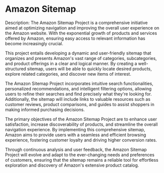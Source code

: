 # Amazon Sitemap
Description:
The Amazon Sitemap Project is a comprehensive initiative aimed at optimizing navigation and improving the overall user experience on the Amazon website. With the exponential growth of products and services offered by Amazon, ensuring easy access to relevant information has become increasingly crucial.

This project entails developing a dynamic and user-friendly sitemap that organizes and presents Amazon's vast range of categories, subcategories, and product offerings in a clear and logical manner. By creating a well-structured sitemap, users will be able to quickly locate desired products, explore related categories, and discover new items of interest.

The Amazon Sitemap Project incorporates intuitive search functionalities, personalized recommendations, and intelligent filtering options, allowing users to refine their searches and find precisely what they're looking for. Additionally, the sitemap will include links to valuable resources such as customer reviews, product comparisons, and guides to assist shoppers in making informed purchasing decisions.

The primary objectives of the Amazon Sitemap Project are to enhance user satisfaction, increase discoverability of products, and streamline the overall navigation experience. By implementing this comprehensive sitemap, Amazon aims to provide users with a seamless and efficient browsing experience, fostering customer loyalty and driving higher conversion rates.

Through continuous analysis and user feedback, the Amazon Sitemap Project will evolve and adapt to the ever-changing needs and preferences of customers, ensuring that the sitemap remains a reliable tool for effortless exploration and discovery of Amazon's extensive product catalog.
